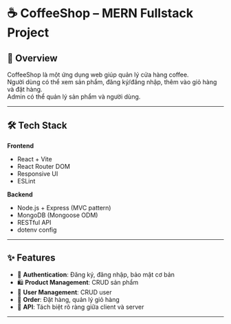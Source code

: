# ☕ CoffeeShop – MERN Fullstack Project  

## 📌 Overview  
CoffeeShop là một ứng dụng web giúp quản lý cửa hàng coffee.  
Người dùng có thể xem sản phẩm, đăng ký/đăng nhập, thêm vào giỏ hàng và đặt hàng.  
Admin có thể quản lý sản phẩm và người dùng.  

---

## 🛠️ Tech Stack  
**Frontend**  
- React + Vite  
- React Router DOM  
- Responsive UI  
- ESLint  

**Backend**  
- Node.js + Express (MVC pattern)  
- MongoDB (Mongoose ODM)  
- RESTful API  
- dotenv config  

---

## ✨ Features  
- 👤 **Authentication**: Đăng ký, đăng nhập, bảo mật cơ bản  
- 🛍️ **Product Management**: CRUD sản phẩm  
- 👥 **User Management**: CRUD user  
- 🛒 **Order**: Đặt hàng, quản lý giỏ hàng  
- 🔗 **API**: Tách biệt rõ ràng giữa client và server  

---

